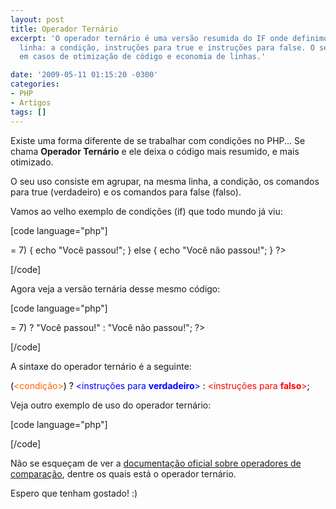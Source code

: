 ```yaml
---
layout: post
title: Operador Ternário
excerpt: 'O operador ternário é uma versão resumida do IF onde definimos tudo na mesma
  linha: a condição, instruções para true e instruções para false. O seu uso é recomendado
  em casos de otimização de código e economia de linhas.'

date: '2009-05-11 01:15:20 -0300'
categories:
- PHP
- Artigos
tags: []
---
```

Existe uma forma diferente de se trabalhar com condições no PHP... Se chama <strong>Operador Ternário</strong> e ele deixa o código mais resumido, e mais otimizado.

O seu uso consiste em agrupar, na mesma linha, a condição, os comandos para true (verdadeiro) e os comandos para false (falso).

Vamos ao velho exemplo de condições (if) que todo mundo já viu:


[code language="php"]
<?php

$nota = 4;

if ($nota >= 7) {
echo "Você passou!";
} else {
echo "Você não passou!";
}

?>
[/code]

Agora veja a versão ternária desse mesmo código:


[code language="php"]
<?php

$nota = 4;

echo ($nota >= 7) ? "Você passou!" : "Você não passou!";

?>
[/code]

A sintaxe do operador ternário é a seguinte:

<span style="color: #000000;">(</span><span style="color: #ff6600;"><condição></span><span style="color: #000000;">) ? </span><span style="color: #0000ff;"><instruções para <strong>verdadeiro</strong>></span><span style="color: #000000;"> : </span><span style="color: #ff0000;"><instruções para <strong>falso</strong>></span><span style="color: #000000;">;</span>

Veja outro exemplo de uso do operador ternário:


[code language="php"]
<?php

// Atribuição de um valor padrão a uma variável

// Versão "padrão"
if (!isset($variavel)) {
$variavel = 'valor padrão';
} else {
$variavel = $variavel;
}

// Versão usando operador ternário
$variavel = (!isset($variavel)) ? 'valor padrão' : $variavel;

?>
[/code]

Não se esqueçam de ver a <a href="http://br2.php.net/manual/pt_BR/language.operators.comparison.php" target="_blank">documentação oficial sobre operadores de comparação</a>, dentre os quais está o operador ternário.

Espero que tenham gostado! :)

